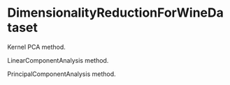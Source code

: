 # DimensionalityReductionForWineDataset

Kernel PCA method.

LinearComponentAnalysis method.

PrincipalComponentAnalysis method.

